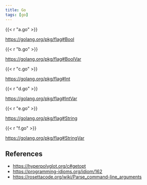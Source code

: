 ```yaml
---
title: Go
tags: [go]
---
```


{{< r "a.go" >}}

<https://golang.org/pkg/flag#Bool>

{{< r "b.go" >}}

<https://golang.org/pkg/flag#BoolVar>

{{< r "c.go" >}}

<https://golang.org/pkg/flag#Int>

{{< r "d.go" >}}

<https://golang.org/pkg/flag#IntVar>

{{< r "e.go" >}}

<https://golang.org/pkg/flag#String>

{{< r "f.go" >}}

<https://golang.org/pkg/flag#StringVar>

## References

- <https://hyperpolyglot.org/c#getopt>
- <https://programming-idioms.org/idiom/162>
- <https://rosettacode.org/wiki/Parse_command-line_arguments>
